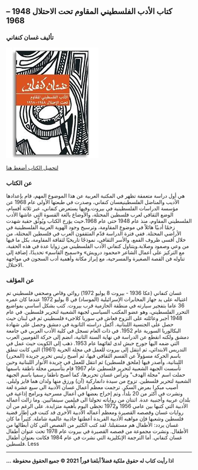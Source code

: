 ## كتاب الأدب الفلسطيني المقاوم تحت الاحتلال 1948 – 1968
### تأليف غسان كنفاني
![](https://raw.githubusercontent.com/iqraa4u/iqraa4u.github.io/main/images%20(31).jpeg)

[لتحميل الكتاب أضغط هنا ](https://www.google.com/url?sa=t&source=web&rct=j&url=https://www.bookleaks.com/files/ghassankanafani/3.pdf&ved=2ahUKEwjir7Xnir7wAhVho3EKHR-MBp0QFjABegQICBAC&usg=AOvVaw2aLd1g3bSc7R_l_LbBmr9M)
### عن الكتاب 
هي أول دراسة متعمقة تظهر في المكتبة العربية عن هذا الموضوع المهم، قام بإعدادها الأديب والمناضل الفلسطينيغسان كنفاني، وصدرت في طبعتها الأولى عام 1968 عن مؤسسة الدراسات الفلسطينية في بيروت.وفيها يستعرض كنفاني، عبر ثلاثة أقسام، الوضع الثقافي لعرب فلسطين المحتلة، والأوضاع بالغة القسوة التي عاشها الأدب الفلسطيني المقاوم، منذ عام 1948 حتى عام 1968.حيث يؤرخ الكتاب ويُوثِّق حقبة شهدت زخمًا أدبيًا هائلاً في موضوع المقاومة، وترسيخ وجود الهوية العربية الفلسطينية في الأراضي المحتلة. ففي فترة الدراسة قدّم المثقفون العرب في فلسطين المحتلة، من خلال أقسى ظروف القمع، والأسر الثقافي، نموذجًا تاريخيًا لثقافة المقاومة، بكل ما فيها من وعي وصمود وصلابة.ويتناول كنفاني الأدب الفلسطيني من زوايا عدة في هذه الحقبة، مع التركيز على أعمال الشاعر «محمود درويش» و«سميح القاسم» تحديدًا، إضافة إلى تناوله فن القصة الصغيرة والمسرحية، مع إبراز مكانة وأهمية أدب السجون في مواجهة الاحتلال.
### عن المؤلف 

غسان كنفاني (عكا 1936 - بيروت 8 يوليو 1972) روائي وقاص وصحفي فلسطيني تم اغتياله على يد جهاز المخابرات الإسرائيلية (الموساد) في 8 يوليو 1972 عندما كان عمره 36 عاما بتفجير سيارته في منطقة الحازمية قرب بيروت. كتب بشكل أساسي بمواضيع التحرر الفلسطيني، وهو عضو المكتب السياسي لجبهة الشعبية لتحرير فلسطين. في عام 1948 أجبر وعائلته على النزوح فعاش في سوريا كلاجىء فلسطيني ثم في لبنان حيث حصل على الجنسية اللبنانية. أكمل دراسته الثانوية في دمشق وحصل على شهادة البكالوريا السورية عام 1952. في ذات العام تسجل في كلية الأدب العربي في جامعة دمشق ولكنه انقطع عن الدراسة في نهاية السنة الثانية، انضم إلى حركة القوميين العرب التي ضمه اليها جورج حبش لدى لقائهما عام 1953.
ذهب إلى الكويت حيث عمل في التدريس الابتدائي، ثم انتقل إلى بيروت للعمل في مجلة الحرية (1961) التي كانت تنطق باسم الحركة مسؤولاً عن القسم الثقافي فيها، ثم أصبح رئيس تحرير جريدة (المحرر) اللبنانية، وأصدر فيها (ملحق فلسطين) ثم انتقل للعمل في جريدة الأنوار اللبنانية وحين تأسست الجبهة الشعبية لتحرير فلسطين عام 1967 قام بتأسيس مجلة ناطقة باسمها حملت اسم "مجلة الهدف" وترأس غسان تحريرها، كما أصبح ناطقا رسميا باسم الجبهة الشعبية لتحرير فلسطين.
تزوج من سيدة دانماركية (آن) ورزق منها ولدان هما فايز وليلى. أصيب مبكرا بمرض السكر. ترجمت معظم أعمال غسان الأدبية الى سبع عشرة لغة ونشرت في أكثر من 20 بلداً، وتم إخراج بعضها في أعمال مسرحية وبرامج إذاعية في بلدان عربية وأجنبية عدة. اثنتان من رواياته تحولتا الى فيلمين سينمائيين. وما زالت أعماله الأدبية التي كتبها بين عامي 1956 و1972 تحظى اليوم بأهمية متزايدة. على الرغم من أن روايات غسان وقصصه القصيرة ومعظم أعماله الأدبية الأخرى قد كتبت في إطار قضية فلسطين وشعبها فإن مواهبه الأدبية الفريدة أعطتها جاذبية عالمية شاملة.
كثيراً ما كان غسان يردد: الأطفال هم مستقبلنا. لقد كتب الكثير من القصص التي كان أبطالها من الأطفال. ونشرت مجموعة من قصصه القصيرة في بيروت عام 1978 تحت عنوان أطفال غسان كنفاني. أما الترجمة الإنكليزية التي نشرت في عام 1984 فكانت بعنوان أطفال فلسطين. Less

------
**... اذا رأيت كتاب له حقوق ملكية فضلاً أبلغنا فوراً**
**2021 © جميع الحقوق محفوظة**
